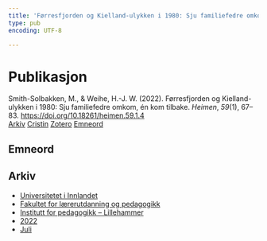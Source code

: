 ```yaml
---
title: 'Førresfjorden og Kielland-ulykken i 1980: Sju familiefedre omkom, én kom tilbake'
type: pub
encoding: UTF-8

---
```

<h1>Publikasjon</h1>
<article id="csl-bib-container-W44P5B94" class="csl-bib-container">
  <div class="csl-bib-body"> <div class="csl-entry">Smith-Solbakken, M., &#38; Weihe, H.-J. W. (2022). Førresfjorden og Kielland-ulykken i 1980: Sju familiefedre omkom, én kom tilbake. <i>Heimen</i>, <i>59</i>(1), 67–83. <a href="https://doi.org/10.18261/heimen.59.1.4">https://doi.org/10.18261/heimen.59.1.4</a></div> </div>
  <div class="csl-bib-buttons">
    <a href="#taxonomy-article-W44P5B94" alt="archive" class="csl-bib-button">Arkiv</a>
    <a href="https://app.cristin.no/results/show.jsf?id=2038056" alt="Cristin" class="csl-bib-button">Cristin</a>
    <a href="http://zotero.org/groups/5881554/items/W44P5B94" alt="Zotero" class="csl-bib-button">Zotero</a>
    <a href="#keywords-article-W44P5B94" alt="keywords" class="csl-bib-button">Emneord</a>
  </div>
  <div id="csl-bib-meta-container-W44P5B94"></div>
</article>
<div id="csl-bib-meta-W44P5B94" class="csl-bib-meta">
  <article id="keywords-article-W44P5B94" class="keywords-article">
    <h1>Emneord</h1>
    
  </article>
  <article id="taxonomy-article-W44P5B94" class="taxonomy-article">
    <h1>Arkiv</h1>
    <ul>
      <li><a href="{{< params subfolder >}}nn/archive/?key=3DCRN523">Universitetet i Innlandet</a></li>
      <li><a href="{{< params subfolder >}}nn/archive/?key=WYNZA47F">Fakultet for lærerutdanning og pedagogikk</a></li>
      <li><a href="{{< params subfolder >}}nn/archive/?key=L8MA547R">Institutt for pedagogikk – Lillehammer</a></li>
      <li><a href="{{< params subfolder >}}nn/archive/?key=VSB9PVAM">2022</a></li>
      <li><a href="{{< params subfolder >}}nn/archive/?key=AFIF5FKJ">Juli</a></li>
    </ul>
  </article>
</div>
